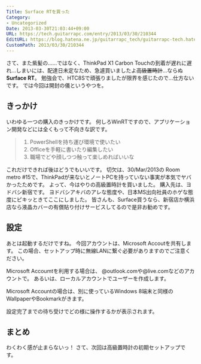 ```yaml
---
Title: Surface RTを買った
Category:
- Uncategorized
Date: 2013-03-30T21:03:44+09:00
URL: https://tech.guitarrapc.com/entry/2013/03/30/210344
EditURL: https://blog.hatena.ne.jp/guitarrapc_tech/guitarrapc-tech.hatenablog.com/atom/entry/11696248318757675481
CustomPath: 2013/03/30/210344
---
```


<p>さて、また紫髪の……ではなく、ThinkPad X1 Carbon Touchの到着が遅れに遅れ…しまいには、配達日未定なため、急遽買いましたよ<del datetime="2013-03-30T20:23:08+00:00">高級置時計</del>…ならぬ<strong>Surface RT</strong>。 勉強会で、HTC8Sで頑張りましたが限界を感じたので…仕方ないです。 では今回は開封の儀というやつを。 </p>
<h2>きっかけ</h2>
<p>いわゆる一つの購入のきっかけです。 何しろWinRTですので、アプリケーション開発などには全くもって不向きな訳です。</p>
<blockquote>
<ol>
<li>PowerShellを持ち運び環境で使いたい</li>
<li>Officeを手軽に書いたり編集したい</li>
<li>職場でどや顔しつつ触って楽しめればいいな</li>
</ol>
</blockquote>
<p>これだけできれば後はどうでもいいです。 切欠は、30/Mar/2013の Room metro #15で、ThinkPadが来ないとノートPCを持っていない事実が本気でヤバかったためです。 よって、今はやりの高級置時計を買いました。 購入先は、ヨドバシ新宿です。 ヨドバシアキバのアレな態度や、日本MS出向社員のホゲな態度にピキッときてここにしました。 皆さんも、Surface買うなら、新宿店か横浜店なら液晶カバーの有償貼り付けサービスしてるので是非お勧めです。</p>
<h2>設定</h2>
<p>あとは起動するだけですね。 今回アカウントは、Microsoft Accoutを共有します。 この場合、セットアップ時に無線LANに繋ぐ必要がありますのでご注意ください。 </p>
<p>Microsoft Accoumtを利用する場合は、 @outlook.comや@live.comなどのアカウントで。 あるいは、ローカルアカウントでユーザーを作成します。</p>
<p>Microsoft Accountの場合は、別に使っているWindows 8端末と同様のWallpaperやBookmarkがきます。</p>
<p>設定完了までの待ち受けでどの様に操作するかが表示されます。</p>
<h2>まとめ</h2>
<p>わくわく感が止まらないっ！ さて、次回は高級置時計の初期セットアップです。</p>
